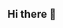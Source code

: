 ## Hi there 👋

<!--
**Fred-69dev/Fred-69dev** is a ✨ _special_ ✨ repository because its `README.md` (this file) appears on your GitHub profile.

Here are some ideas to get you started:# 👋 Salut, je suis [Frédéric Vial] !

<div align="center">
  
![Profile Views](https://komarev.com/ghpvc/?username=VOTRE_USERNAME&color=blueviolet&style=flat-square)
[![LinkedIn](https://img.shields.io/badge/LinkedIn-Connect-blue?style=flat-square&logo=linkedin)](https://linkedin.com/in/VOTRE_PROFIL)
[![Email](https://img.shields.io/badge/Email-Contact-red?style=flat-square&logo=gmail)](mailto:votre.email@example.com)

</div>

---

## 🚀 À propos de moi

🎓 Développeur Full-Stack passionné par les technologies web et mobiles  
💼 Spécialisé en développement d'applications innovantes  
🔭 Actuellement en train de travailler sur des projets de navigation intérieure (Indoor Navigation)  
🌱 Toujours en apprentissage de nouvelles technologies  
⚡ Fun fact : J'aime résoudre des problèmes complexes avec du code élégant

---

## 🛠️ Technologies & Outils

### Backend
![PHP](https://img.shields.io/badge/PHP-777BB4?style=for-the-badge&logo=php&logoColor=white)
![Symfony](https://img.shields.io/badge/Symfony-000000?style=for-the-badge&logo=symfony&logoColor=white)
![MySQL](https://img.shields.io/badge/MySQL-4479A1?style=for-the-badge&logo=mysql&logoColor=white)
![Doctrine](https://img.shields.io/badge/Doctrine-FC6D26?style=for-the-badge&logo=doctrine&logoColor=white)

### Frontend
![Vue.js](https://img.shields.io/badge/Vue.js-4FC08D?style=for-the-badge&logo=vue.js&logoColor=white)
![JavaScript](https://img.shields.io/badge/JavaScript-F7DF1E?style=for-the-badge&logo=javascript&logoColor=black)
![HTML5](https://img.shields.io/badge/HTML5-E34F26?style=for-the-badge&logo=html5&logoColor=white)
![CSS3](https://img.shields.io/badge/CSS3-1572B6?style=for-the-badge&logo=css3&logoColor=white)
![Vite](https://img.shields.io/badge/Vite-646CFF?style=for-the-badge&logo=vite&logoColor=white)

### Mobile
![Android](https://img.shields.io/badge/Android-3DDC84?style=for-the-badge&logo=android&logoColor=white)
![Capacitor](https://img.shields.io/badge/Capacitor-119EFF?style=for-the-badge&logo=capacitor&logoColor=white)
![iOS](https://img.shields.io/badge/iOS-000000?style=for-the-badge&logo=ios&logoColor=white)

### DevOps & Tools
![Docker](https://img.shields.io/badge/Docker-2496ED?style=for-the-badge&logo=docker&logoColor=white)
![Git](https://img.shields.io/badge/Git-F05032?style=for-the-badge&logo=git&logoColor=white)
![VS Code](https://img.shields.io/badge/VS_Code-007ACC?style=for-the-badge&logo=visual-studio-code&logoColor=white)
![Postman](https://img.shields.io/badge/Postman-FF6C37?style=for-the-badge&logo=postman&logoColor=white)

---

## 📊 Statistiques GitHub

<div align="center">
  
![GitHub Stats](https://github-readme-stats.vercel.app/api?username=VOTRE_USERNAME&show_icons=true&theme=radical&hide_border=true&include_all_commits=true&count_private=true)

![GitHub Streak](https://github-readme-streak-stats.herokuapp.com/?user=VOTRE_USERNAME&theme=radical&hide_border=true)

![Top Languages](https://github-readme-stats.vercel.app/api/top-langs/?username=VOTRE_USERNAME&layout=compact&theme=radical&hide_border=true&langs_count=8)

</div>

---

## 🏆 Trophées GitHub

<div align="center">
  
![trophy](https://github-profile-trophy.vercel.app/?username=VOTRE_USERNAME&theme=radical&no-frame=true&no-bg=true&margin-w=4&row=1)

</div>

---

## 🔥 Projets Phares

### 🧭 Indoor Navigation System
Application de navigation intérieure avec AR (Réalité Augmentée)
- **Backend:** Symfony, PHP, MySQL
- **Frontend:** Vue.js, Vite
- **Mobile:** Android/iOS avec Capacitor
- **Features:** Localisation WiFi, Navigation AR, Gestion multi-utilisateurs

### 📱 WiFi Scanner Plugin
Plugin Capacitor personnalisé pour scanner les réseaux WiFi
- **Technologies:** Java, Swift, TypeScript
- **Plateformes:** Android & iOS

---

## 📈 Contribution Graph

<div align="center">
  
![Activity Graph](https://github-readme-activity-graph.vercel.app/graph?username=VOTRE_USERNAME&theme=react-dark&hide_border=true)

</div>

---

## 💡 Citation Favorite

> "Le code est comme l'humour. Quand vous devez l'expliquer, c'est mauvais." – Cory House

---

## 📫 Me Contacter

<div align="center">

[![LinkedIn](https://img.shields.io/badge/LinkedIn-0077B5?style=for-the-badge&logo=linkedin&logoColor=white)](https://linkedin.com/in/VOTRE_PROFIL)
[![Email](https://img.shields.io/badge/Email-D14836?style=for-the-badge&logo=gmail&logoColor=white)](freddev69@gmail.com)
[![Twitter](https://img.shields.io/badge/Twitter-1DA1F2?style=for-the-badge&logo=twitter&logoColor=white)](https://twitter.com/VOTRE_USERNAME)
[![Portfolio](https://img.shields.io/badge/Portfolio-FF5722?style=for-the-badge&logo=google-chrome&logoColor=white)](https://indoornav.eu)

</div>

---

<div align="center">
  
### ⭐ N'oubliez pas de donner une étoile à mes repos si vous les trouvez utiles !

![Snake animation](https://github.com/VOTRE_USERNAME/VOTRE_USERNAME/blob/output/github-contribution-grid-snake.svg)

</div>

---

<div align="center">
  
**💼 Ouvert aux opportunités de collaboration et de travail**

</div>



- 🔭 I’m currently working on ...
- 🌱 I’m currently learning ...
- 👯 I’m looking to collaborate on ...
- 🤔 I’m looking for help with ...
- 💬 Ask me about ...
- 📫 How to reach me: ...
- 😄 Pronouns: ...
- ⚡ Fun fact: ...
-->
